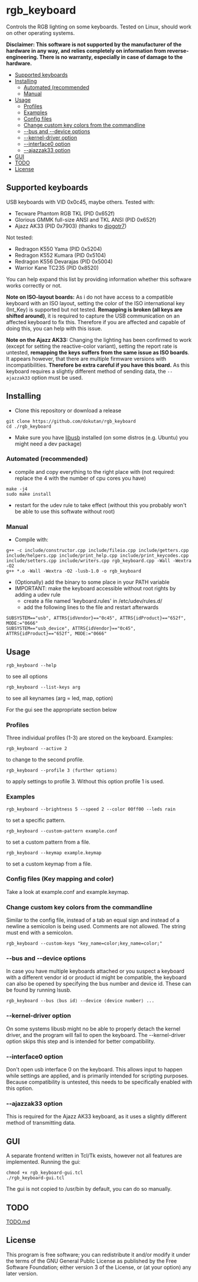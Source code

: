 # rgb_keyboard
Controls the RGB lighting on some keyboards. Tested on Linux, should work on other operating systems.

**Disclaimer: This software is not supported by the manufacturer of the hardware in any way, and relies completely on information from reverse-engineering. There is no warranty, especially in case of damage to the hardware.**

- [Supported keyboards](#supported-keyboards)
- [Installing](#installing)
	- [Automated (recommended](#automated-recommended)
	- [Manual](#manual)
- [Usage](#usage)
	- [Profiles](#profiles)
	- [Examples](#examples)
	- [Config files](#config-files-key-mapping-and-color)
	- [Change custom key colors from the commandline](#change-custom-key-colors-from-the-commandline)
	- [--bus and --device options](#--bus-and---device-options)
	- [--kernel-driver option](#--kernel-driver-option)
	- [--interface0 option](#--interface0-option)
	- [--ajazzak33 option](#--ajazzak33-option)
- [GUI](#gui)
- [TODO](#todo)
- [License](#license)

## Supported keyboards
USB keyboards with VID 0x0c45, maybe others.
Tested with:
- Tecware Phantom RGB TKL (PID 0x652f)
- Glorious GMMK full-size ANSI and TKL ANSI (PID 0x652f)
- Ajazz AK33 (PID 0x7903) (thanks to [diogotr7](https://github.com/diogotr7))

Not tested:
- Redragon K550 Yama (PID 0x5204)
- Redragon K552 Kumara (PID 0x5104)
- Redragon K556 Devarajas (PID 0x5004)
- Warrior Kane TC235 (PID 0x8520)

You can help expand this list by providing information whether this software works correctly or not.

**Note on ISO-layout boards:** As i do not have access to a compatible keyboard with an ISO layout, setting the color of the ISO international key (Int_Key) is supported but not tested. **Remapping is broken (all keys are shifted around)**, it is required to capture the USB communication on an affected keyboard to fix this. Therefore if you are affected and capable of doing this, you can help with this issue.

**Note on the Ajazz AK33:** Changing the lighting has been confirmed to work (except for setting the reactive-color variant), setting the report rate is untested, **remapping the keys suffers from the same issue as ISO boards**. It appears however, that there are multiple firmware versions with incompatibilities. **Therefore be extra careful if you have this board.** As this keyboard requires a slightly different method of sending data, the ``--ajazzak33`` option must be used.

## Installing
- Clone this repository or download a release
```
git clone https://github.com/dokutan/rgb_keyboard
cd ./rgb_keyboard
```
- Make sure you have [libusb](https://libusb.info/) installed (on some distros (e.g. Ubuntu) you might need a dev package)

### Automated (recommended)
- compile and copy everything to the right place with (not required: replace the 4 with the number of cpu cores you have)
```
make -j4
sudo make install
```
- restart for the udev rule to take effect (without this you probably won't be able to use this softwate without root)

### Manual
- Compile with:
```
g++ -c include/constructor.cpp include/fileio.cpp include/getters.cpp include/helpers.cpp include/print_help.cpp include/print_keycodes.cpp include/setters.cpp include/writers.cpp rgb_keyboard.cpp -Wall -Wextra -O2
g++ *.o -Wall -Wextra -O2 -lusb-1.0 -o rgb_keyboard
```
- (Optionally) add the binary to some place in your PATH variable
- IMPORTANT: make the keyboard accessible without root rights by adding a udev rule
  - create a file named 'keyboard.rules' in /etc/udev/rules.d/
  - add the following lines to the file and restart afterwards
```
SUBSYSTEM=="usb", ATTRS{idVendor}=="0c45", ATTRS{idProduct}=="652f", MODE:="0666"
SUBSYSTEM=="usb_device", ATTRS{idVendor}=="0c45", ATTRS{idProduct}=="652f", MODE:="0666"
```

## Usage

```
rgb_keyboard --help
```
to see all options

```
rgb_keyboard --list-keys arg
```
to see all keynames (arg = led, map, option)

For the gui see the appropriate section below

### Profiles

Three individual profiles (1-3) are stored on the keyboard. Examples:

```
rgb_keyboard --active 2
```
to change to the second profile.

```
rgb_keyboard --profile 3 ⟨further options⟩
```
to apply settings to profile 3. Without this option profile 1 is used.

### Examples

```
rgb_keyboard --brightness 5 --speed 2 --color 00ff00 --leds rain
```
to set a specific pattern.

```
rgb_keyboard --custom-pattern example.conf
```
to set a custom pattern from a file.

```
rgb_keyboard --keymap example.keymap
```
to set a custom keymap from a file.

### Config files (Key mapping and color)
Take a look at example.conf and example.keymap.

### Change custom key colors from the commandline

Similar to the config file, instead of a tab an equal sign and instead of a newline a semicolon is being used. Comments are not allowed. The string must end with a semicolon.

```
rgb_keyboard --custom-keys "key_name=color;key_name=color;"
```

### --bus and --device options

In case you have multiple keyboards attached or you suspect a keyboard with a different vendor id or product id might be compatible, the keyboard can also be opened by specifying the bus number and device id. These can be found by running lsusb.
```
rgb_keyboard --bus ⟨bus id⟩ --device ⟨device number⟩ ...
```

### --kernel-driver option
On some systems libusb might no be able to properly detach the kernel driver, and the program will fail to open the keyboard. The --kernel-driver option skips this step and is intended for better compatibility.

### --interface0 option
Don't open usb interface 0 on the keyboard. This allows input to happen while settings are applied, and is primarily intended for scripting purposes. Because compatibility is untested, this needs to be specifically enabled with this option.

### --ajazzak33 option
This is required for the Ajazz AK33 keyboard, as it uses a slightly different method of transmitting data.

## GUI

A separate frontend written in Tcl/Tk exists, however not all features are implemented. Running the gui:
```
chmod +x rgb_keyboard-gui.tcl
./rgb_keyboard-gui.tcl
```
The gui is not copied to /usr/bin by default, you can do so manually.

## TODO
[TODO.md](https://github.com/dokutan/rgb_keyboard/blob/master/TODO.md)

## License
This program is free software; you can redistribute it and/or modify it under the terms of the GNU General Public License as published by the Free Software Foundation; either version 3 of the License, or (at your option) any later version.

